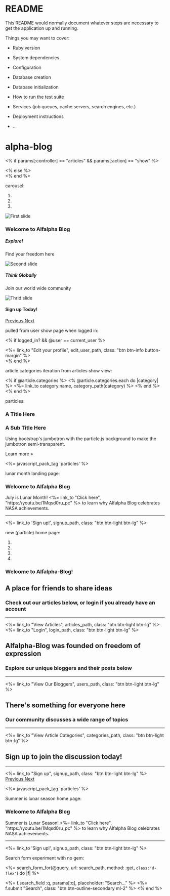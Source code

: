 # README

This README would normally document whatever steps are necessary to get the
application up and running.

Things you may want to cover:

* Ruby version

* System dependencies

* Configuration

* Database creation

* Database initialization

* How to run the test suite

* Services (job queues, cache servers, search engines, etc.)

* Deployment instructions

* ...
# alpha-blog



<% if params[:controller] == "articles" && params[:action] == "show" %>
  <nav class="navbar sticky-top navbar-expand-lg navbar-light bg-light">
<% else %>
  <nav class="navbar fixed-top navbar-expand-lg navbar-light bg-light mb-56">
<% end %>

carousel:

<div id="carouselExampleIndicators" class="carousel slide" data-ride="carousel">
  <ol class="carousel-indicators">
    <li data-target="#carouselExampleIndicators" data-slide-to="0" class="active"></li>
    <li data-target="#carouselExampleIndicators" data-slide-to="1"></li>
    <li data-target="#carouselExampleIndicators" data-slide-to="2"></li>
  </ol>
  <div class="carousel-inner">
    <div class="carousel-item active">
      <img class="d-block w-100" src="/assets/jumbo-photo-3.jpg" alt="First slide">
      <div class="carousel-caption d-none d-md-block" id="welcome">
        <h1 class="display-4">Welcome to Alfalpha Blog</h1>
        <h5>Explore!</h5>
        <p>Find your freedom here</p>
      </div>
    </div>
    <div class="carousel-item">
      <img class="d-block w-100" src="/assets/jumbo-photo-2.jpg" alt="Second slide">
      <div class="carousel-caption d-none d-md-block">
        <h5>Think Globally</h5>
        <p>Join our world wide community</p>
      </div>
    </div>
    <div class="carousel-item">
      <img class="d-block w-100" src="/assets/jumbo-photo-5.jpg" alt="Thrid slide">
      <div class="carousel-caption d-none d-md-block">
        <h4 class="display-4">Sign up Today!</h4>
      </div>
    </div>
  </div>
  <a class="carousel-control-prev" href="#carouselExampleIndicators" role="button" data-slide="prev">
    <span class="carousel-control-prev-icon" aria-hidden="true"></span>
    <span class="sr-only">Previous</span>
  </a>
  <a class="carousel-control-next" href="#carouselExampleIndicators" role="button" data-slide="next">
    <span class="carousel-control-next-icon" aria-hidden="true"></span>
    <span class="sr-only">Next</span>
  </a>
</div>

pulled from user show page when logged in:

<% if logged_in? && @user == current_user %>
  <div class = "text-center mt-4">
    <%= link_to "Edit your profile", edit_user_path, class: "btn btn-info button-margin" %>
  </div>
<% end %>

article.categories iteration from articles show view:

<% if @article.categories %>
  <% @article.categories.each do |category| %>
    <%= link_to category.name, category_path(category) %>
  <% end %>
<% end %>

particles:

<!-- Latest compiled and minified CSS -->
<link rel="stylesheet" href="https://maxcdn.bootstrapcdn.com/bootstrap/3.3.7/css/bootstrap.min.css" integrity="sha384-BVYiiSIFeK1dGmJRAkycuHAHRg32OmUcww7on3RYdg4Va+PmSTsz/K68vbdEjh4u" crossorigin="anonymous">

<!-- Latest compiled and minified JavaScript -->
<script src="https://maxcdn.bootstrapcdn.com/bootstrap/3.3.7/js/bootstrap.min.js" integrity="sha384-Tc5IQib027qvyjSMfHjOMaLkfuWVxZxUPnCJA7l2mCWNIpG9mGCD8wGNIcPD7Txa" crossorigin="anonymous"></script>

<script
  src="https://code.jquery.com/jquery-3.2.1.min.js"
  integrity="sha256-hwg4gsxgFZhOsEEamdOYGBf13FyQuiTwlAQgxVSNgt4="
  crossorigin="anonymous">
</script>


<div id="particle"></div>

<div class="container"> 
<div class="jumbotron" id="jumbo">
  <div class="inner">
        <h1 class="whitney">A Title Here</h1>
        <h3 class="gotham">A Sub Title Here</h3>
        <p>Using bootstrap's jumbotron with the particle.js background to make the jumbotron semi-transparent.</p>
        <p><a class="btn btn-primary btn-lg" role="button">Learn more &raquo;</a></p>
  </div>
    </div>
</div>
<%= javascript_pack_tag 'particles' %>

<script src="https://cdn.jsdelivr.net/particles.js/2.0.0/particles.min.js"></script>

lunar month landing page:

<div class="container" id="home-container">
  <div class="jumbotron text-center text-white">
    <h1 class="display-4" id="text-shadow-jumbo">Welcome to Alfalpha Blog</h1>
    <p class="lead" id="text-shadow-jumbo-lead">July is Lunar Month!  <%= link_to "Click here", "https://youtu.be/1Mqsd0ru_pc" %> to learn why Alfalpha Blog celebrates NASA achievements.</p>
    <hr class="my-4">
    <p></p>
    <%= link_to 'Sign up!', signup_path, class: "btn btn-light btn-lg" %>
  </div>
</div>

new (particle) home page:

<!-- Latest compiled and minified CSS -->
<link rel="stylesheet" href="https://maxcdn.bootstrapcdn.com/bootstrap/3.3.7/css/bootstrap.min.css" integrity="sha384-BVYiiSIFeK1dGmJRAkycuHAHRg32OmUcww7on3RYdg4Va+PmSTsz/K68vbdEjh4u" crossorigin="anonymous">

<div id="particle"></div>

<div id="carouselExampleIndicators" class="carousel slide" data-ride="carousel">
  <ol class="carousel-indicators">
    <li data-target="#carouselExampleIndicators" data-slide-to="0" class="active"></li>
    <li data-target="#carouselExampleIndicators" data-slide-to="1"></li>
    <li data-target="#carouselExampleIndicators" data-slide-to="2"></li>
    <li data-target="#carouselExampleIndicators" data-slide-to="3"></li>
  </ol>
  <div class="carousel-inner float-top">
    <div class="carousel-item active">
      <div class="container"> 
        <div class="jumbotron" id="jumbo">
          <div class="inner">
                <h1 class="whitney">Welcome to Alfalpha-Blog!</h1>
                <h2 class="gotham">A place for friends to share ideas</h2>
                <h3 class="gotham">Check out our articles below, or login if you already have an account</h3>
                <hr>
                <%= link_to "View Articles", articles_path, class: "btn btn-light btn-lg" %>
                <%= link_to "Login", login_path, class: "btn btn-light btn-lg" %>
          </div>
        </div>
      </div>
    </div>
    <div class="carousel-item">
      <div class="container"> 
        <div class="jumbotron" id="jumbo">
          <div class="inner">
                <h2 class="gotham">Alfalpha-Blog was founded on freedom of expression</h2>
                <h3 class="gotham">Explore our unique bloggers and their posts below</h3>
                <hr>
                <%= link_to "View Our Bloggers", users_path, class: "btn btn-light btn-lg" %>
          </div>
        </div>
      </div>
    </div>
    <div class="carousel-item">
      <div class="container"> 
        <div class="jumbotron" id="jumbo">
          <div class="inner">
                <h2 class="gotham">There's something for everyone here</h2>
                <h3 class="gotham">Our community discusses a wide range of topics</h3>
                <hr>
                <%= link_to "View Article Categories", categories_path, class: "btn btn-light btn-lg" %>
          </div>
        </div>
      </div>
    </div>
    <div class="carousel-item">
      <div class="container"> 
        <div class="jumbotron" id="jumbo">
          <div class="inner">
                <h2 class="gotham">Sign up to join the discussion today!</h2>
                <hr>
                <%= link_to "Sign up", signup_path, class: "btn btn-light btn-lg" %>
          </div>
        </div>
      </div>
    </div>
  </div>
  <a class="carousel-control-prev" href="#carouselExampleIndicators" role="button" data-slide="prev">
    <span class="carousel-control-prev-icon" aria-hidden="true"></span>
    <span class="sr-only">Previous</span>
  </a>
  <a class="carousel-control-next" href="#carouselExampleIndicators" role="button" data-slide="next">
    <span class="carousel-control-next-icon" aria-hidden="true"></span>
    <span class="sr-only">Next</span>
  </a>
</div>

<script src="https://cdn.jsdelivr.net/particles.js/2.0.0/particles.min.js"></script><!-- Latest compiled and minified CSS -->

<%= javascript_pack_tag 'particles' %>


Summer is lunar season home page:

<div class="container" id="home-container">
  <div class="jumbotron text-center text-white">
    <h1 class="display-4" id="text-shadow-jumbo">Welcome to Alfalpha Blog</h1>
    <p class="lead" id="text-shadow-jumbo-lead">Summer is Lunar Season!  <%= link_to "Click here", "https://youtu.be/1Mqsd0ru_pc" %> to learn why Alfalpha Blog celebrates NASA achievements.</p>
    <hr class="my-4">
    <p></p>
    <%= link_to 'Sign up!', signup_path, class: "btn btn-light btn-lg" %>
  </div>
</div>

Search form experiment with no gem:

<%= search_form_for(@query, url: search_path, method: :get, `class:'d-flex'`) do |f| %>

  <!-- <%= f.search_field :title_or_description_or_user_email_or_user_username_or_categories_name_i_cont_any, 
  placeholder: "Search...",
  class: "form-control me-2" %> -->

  <%= f.search_field :q, params[:q], placeholder: "Search..." %>
  <%= f.submit "Search", class: "btn btn-outline-secondary ml-2" %>
<% end %>